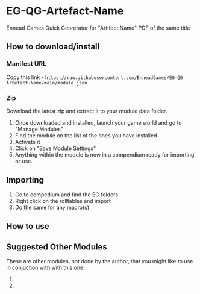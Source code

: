 # EG-QG-Artefact-Name
Ennead Games Quick Genrerator for "Artifect Name" PDF of the same title

## How to download/install

### Manifest URL
Copy this link - 
`https://raw.githubusercontent.com/EnneadGames/EG-QG-Artefact-Name/main/module.json`

### Zip
Download the latest zip and extract it to your module data folder. 


1. Once downloaded and installed, launch your game world and go to "Manage Modules"
2. Find the module on the list of the ones you have installed
3. Activate it
4. Click on "Save Module Settings"
5. Anything within the module is now in a compendium ready for importing or use.


## Importing
1. Go to compedium and find the EG folders
2. Right click on the rolltables and import
3. Do the same for any macro(s)



## How to use



## Suggested Other Modules


These are other modules, not done by the author, that you might like to use in conjuction with with this one.

1. 
2. 
